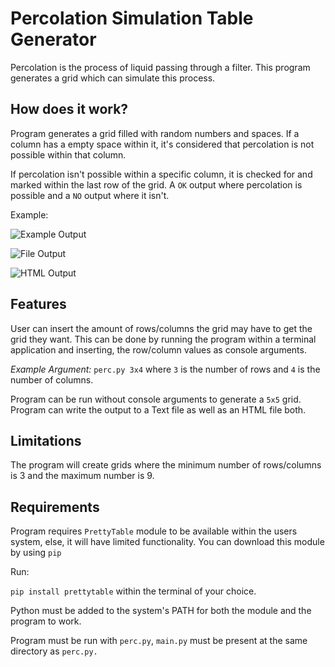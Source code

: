 # Percolation Simulation Table Generator

Percolation is the process of liquid passing through a filter.
This program generates a grid which can simulate this process.

## How does it work?

Program generates a grid filled with random numbers and spaces.
If a column has a empty space within it, it's considered that
percolation is not possible within that column.

If percolation isn't possible within a specific column, it is checked for and marked
within the last row of the grid. A `OK` output where percolation is possible and a
`NO` output where it isn't.

Example:

![Example Output](img/Output.jpg)

![File Output](img/FileOutput.jpg)

![HTML Output](img/HTMLoutput.jpg)

## Features

 User can insert the amount of rows/columns the grid may have to get the grid they want.
 This can be done by running the program within a terminal application and inserting,
 the row/column values as console arguments.

 *Example Argument:*
 `perc.py 3x4` where `3` is the number of rows and `4` is the number of columns.

 Program can be run without console arguments to generate a `5x5` grid.
 Program can write the output to a Text file as well as an HTML file both.

## Limitations

 The program will create grids where the minimum number of rows/columns is 3 and
 the maximum number is 9.

## Requirements

 Program requires `PrettyTable` module to be available within the users system,
 else, it will have limited functionality.
 You can download this module by using `pip`

 Run:

 `pip install prettytable` within the terminal of your choice.

 Python must be added to the system's PATH for both the module and the program to work.

 Program must be run with `perc.py`, `main.py` must be present at the same directory as `perc.py.`